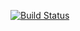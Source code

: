[![Build Status](https://travis-ci.org/JonesTPG/WWW-HT.svg?branch=master)](https://travis-ci.org/JonesTPG/WWW-HT)